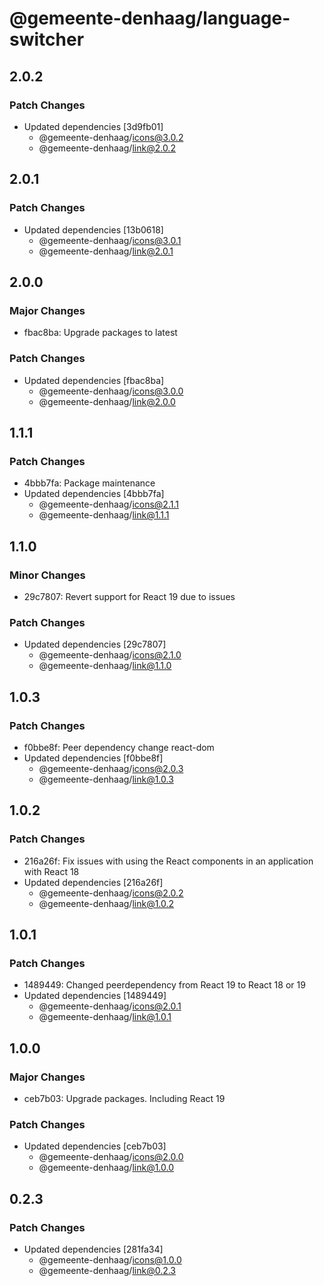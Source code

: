 # @gemeente-denhaag/language-switcher

## 2.0.2

### Patch Changes

- Updated dependencies [3d9fb01]
  - @gemeente-denhaag/icons@3.0.2
  - @gemeente-denhaag/link@2.0.2

## 2.0.1

### Patch Changes

- Updated dependencies [13b0618]
  - @gemeente-denhaag/icons@3.0.1
  - @gemeente-denhaag/link@2.0.1

## 2.0.0

### Major Changes

- fbac8ba: Upgrade packages to latest

### Patch Changes

- Updated dependencies [fbac8ba]
  - @gemeente-denhaag/icons@3.0.0
  - @gemeente-denhaag/link@2.0.0

## 1.1.1

### Patch Changes

- 4bbb7fa: Package maintenance
- Updated dependencies [4bbb7fa]
  - @gemeente-denhaag/icons@2.1.1
  - @gemeente-denhaag/link@1.1.1

## 1.1.0

### Minor Changes

- 29c7807: Revert support for React 19 due to issues

### Patch Changes

- Updated dependencies [29c7807]
  - @gemeente-denhaag/icons@2.1.0
  - @gemeente-denhaag/link@1.1.0

## 1.0.3

### Patch Changes

- f0bbe8f: Peer dependency change react-dom
- Updated dependencies [f0bbe8f]
  - @gemeente-denhaag/icons@2.0.3
  - @gemeente-denhaag/link@1.0.3

## 1.0.2

### Patch Changes

- 216a26f: Fix issues with using the React components in an application with React 18
- Updated dependencies [216a26f]
  - @gemeente-denhaag/icons@2.0.2
  - @gemeente-denhaag/link@1.0.2

## 1.0.1

### Patch Changes

- 1489449: Changed peerdependency from React 19 to React 18 or 19
- Updated dependencies [1489449]
  - @gemeente-denhaag/icons@2.0.1
  - @gemeente-denhaag/link@1.0.1

## 1.0.0

### Major Changes

- ceb7b03: Upgrade packages. Including React 19

### Patch Changes

- Updated dependencies [ceb7b03]
  - @gemeente-denhaag/icons@2.0.0
  - @gemeente-denhaag/link@1.0.0

## 0.2.3

### Patch Changes

- Updated dependencies [281fa34]
  - @gemeente-denhaag/icons@1.0.0
  - @gemeente-denhaag/link@0.2.3
